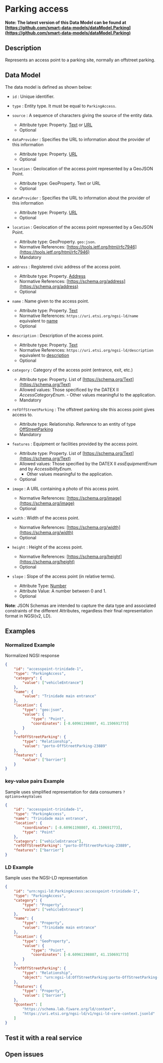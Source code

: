 # Parking access

**Note: The latest version of this Data Model can be
found at [https://github.com/smart-data-models/dataModel.Parking](https://github.com/smart-data-models/dataModel.Parking)**

## Description

Represents an access point to a parking site, normally an offstreet parking.

## Data Model

The data model is defined as shown below:

-   `id` : Unique identifier.

-   `type` : Entity type. It must be equal to `ParkingAccess`.

-   `source` : A sequence of characters giving the source of the entity data.

    -   Attribute type: Property. [Text](https://schema.org/Text) or [URL](https://schema.org/URL)
    -   Optional

-   `dataProvider` : Specifies the URL to information about the provider of this
    information

    -   Attribute type: Property. [URL](https://schema.org/URL)
    -   Optional

-   `location` : Geolocation of the access point represented by a GeoJSON Point.

    -   Attribute type: GeoProperty. Text or URL
    -   Optional

-   `dataProvider` : Specifies the URL to information about the provider of this
    information

    -   Attribute type: Property. [URL](https://schema.org/URL)
    -   Optional

-   `location` : Geolocation of the access point represented by a GeoJSON Point.

    -   Attribute type: GeoProperty. `geo:json`.
    -   Normative References:
        [https://tools.ietf.org/html/rfc7946](https://tools.ietf.org/html/rfc7946)
    -   Mandatory

-   `address` : Registered civic address of the access point.

    -   Attribute type: Property. [Address](https://schema.org/address)
    -   Normative References:
        [https://schema.org/address](https://schema.org/address)
    -   Optional

-   `name` : Name given to the access point.
    -   Attribute type: Property. [Text](https://schema.org/Text)
    -   Normative References: `https://uri.etsi.org/ngsi-ld/name` equivalent to [name](https://schema.org/name)
    -   Optional

-   `description` : Description of the access point.

    -   Attribute type: Property. [Text](https://schema.org/Text)
    -   Normative References: `https://uri.etsi.org/ngsi-ld/description` equivalent to [description](https://schema.org/description)
    -   Optional

-   `category` : Category of the access point (entrance, exit, etc.)

    -   Attribute type: Property. List of
        [https://schema.org/Text](https://schema.org/Text)
    -   Allowed values: Those specificed by the DATEX II _AccessCategoryEnum_. -
        Other values meaningful to the application.
    -   Mandatory

-   `refOffStreetParking` : The offstreet parking site this access point gives
    access to.

    -   Attribute type: Relationship. Reference to an entity of type
        [OffStreetParking](../../OffStreetParking/doc/spec.md)
    -   Mandatory

-   `features` : Equipment or facilities provided by the access point.

    -   Attribute type: Property. List of
        [https://schema.org/Text](https://schema.org/Text)
    -   Allowed values: Those specified by the DATEX II _essEquipmentEnum_ and
        by _AccessibilityEnum_.
        -   Other values meaningful to the application.
    -   Optional

-   `image` : A URL containing a photo of this access point.

    -   Normative References:
        [https://schema.org/image](https://schema.org/image)
    -   Optional

-   `width` : Width of the access point.

    -   Normative References:
        [https://schema.org/width](https://schema.org/width)
    -   Optional

-   `height` : Height of the access point.

    -   Normative References:
        [https://schema.org/height](https://schema.org/height)
    -   Optional

-   `slope` : Slope of the access point (in relative terms).
    -   Attribute Type: [Number](https://schema.org/Number)
    -   Attribute Value: A number between 0 and 1.
    -   Optional

**Note**: JSON Schemas are intended to capture the data type and associated
constraints of the different Attributes, regardless their final representation
format in NGSI(v2, LD).

## Examples

### Normalized Example

Normalized NGSI response

```json
{
    "id": "accesspoint-trinidade-1",
    "type": "ParkingAccess",
    "category": {
        "value": ["vehicleEntrance"]
    },
    "name": {
        "value": "Trinidade main entrance"
    },
    "location": {
        "type": "geo:json",
        "value": {
            "type": "Point",
            "coordinates": [-8.60961198807, 41.150691773]
        }
    },
    "refOffStreetParking": {
        "type": "Relationship",
        "value": "porto-OffStreetParking-23889"
    },
    "features": {
        "value": ["barrier"]
    }
}
```

### key-value pairs Example

Sample uses simplified representation for data consumers `?options=keyValues`

```json
{
    "id": "accesspoint-trinidade-1",
    "type": "ParkingAccess",
    "name": "Trinidade main entrance",
    "location": {
        "coordinates": [-8.60961198807, 41.150691773],
        "type": "Point"
    },
    "category": ["vehicleEntrance"],
    "refOffStreetParking": "porto-OffStreetParking-23889",
    "features": ["barrier"]
}
```

### LD Example

Sample uses the NGSI-LD representation

```json
{
    "id": "urn:ngsi-ld:ParkingAccess:accesspoint-trinidade-1",
    "type": "ParkingAccess",
    "category": {
        "type": "Property",
        "value": ["vehicleEntrance"]
    },
    "name": {
        "type": "Property",
        "value": "Trinidade main entrance"
    },
    "location": {
        "type": "GeoProperty",
        "value": {
            "type": "Point",
            "coordinates": [-8.60961198807, 41.150691773]
        }
    },
    "refOffStreetParking": {
        "type": "Relationship",
        "object": "urn:ngsi-ld:OffStreetParking:porto-OffStreetParking-23889"
    },
    "features": {
        "type": "Property",
        "value": ["barrier"]
    },
    "@context": [
        "https://schema.lab.fiware.org/ld/context",
        "https://uri.etsi.org/ngsi-ld/v1/ngsi-ld-core-context.jsonld"
    ]
}
```

## Test it with a real service

## Open issues
